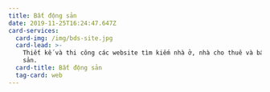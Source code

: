 ```yaml
---
title: Bất động sản
date: 2019-11-25T16:24:47.647Z
card-services:
  card-img: /img/bds-site.jpg
  card-lead: >-
    Thiết kế và thi công các website tìm kiếm nhà ở, nhà cho thuê và bất động
    sản.
  card-title: Bất động sản
  tag-card: web
---
```


